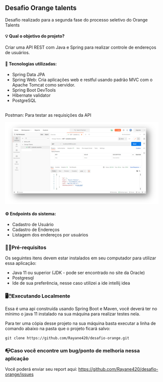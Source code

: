 ## Desafio Orange talents

Desafio realizado para a segunda fase do processo seletivo do Orange Talents

#### 💡 Qual o objetivo do projeto?
Criar uma API REST com Java e Spring para realizar controle de endereços de usuários.

#### 🤖 Tecnologias utilizadas:
<ul>
  <li>Spring Data JPA</li>
  <li>Spring Web: Cria aplicações web e restful usando padrão MVC com o Apache Tomcat como servidor. </li>
  <li>Spring Boot DevTools </li>
  <li>Hibernate validator</li>
  <li>PostgreSQL </li>
</ul> 
<br>
Postman: Para testar as requisições da API

![Print da tela do postman listando um Usuário](https://github.com/Rayane420/desafio-orange/blob/main/Postman.png)

#### ⚙️ Endpoints do sistema:
<ul>
  <li>Cadastro de Usuário</li>
  <li>Cadastro de Endereços</li>
  <li>Listagem dos endereços por usuários</li>
</ul>


### 🚨🔧Pré-requisitos 
Os seguintes itens devem estar instalados em seu computador para utilizar essa aplicação:
- Java 11 ou superior (JDK - pode ser encontrado no site da Oracle)
- Postgresql
- Ide de sua preferência, nesse caso utilizei a ide intellij idea

### 🖥️🖱️Executando Localmente
Essa é uma api construída usando Spring Boot e Maven, você deverá ter no mínimo o java 11 instalado na sua máquina para realizar testes nela.

Para ter uma cópia desse projeto na sua máquina basta executar a linha de comando abaixo na pasta que o projeto ficará salvo:

```
git clone https://github.com/Rayane420/desafio-orange.git
```

### 📭Caso você encontre um bug/ponto de melhoria nessa aplicação

Você poderá enviar seu report aqui: https://github.com/Rayane420/desafio-orange/issues
